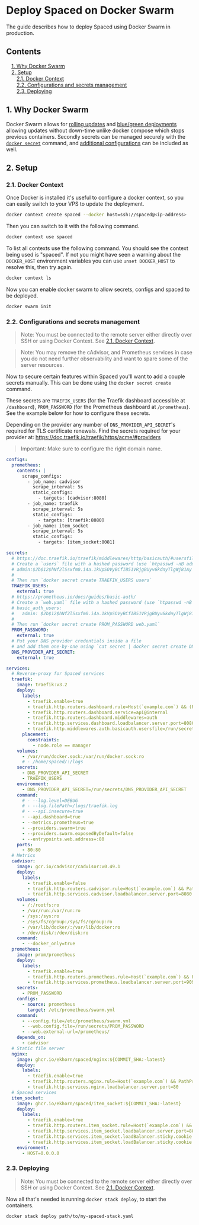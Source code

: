 # Deploy Spaced on Docker Swarm <!-- omit in toc -->

The guide describes how to deploy Spaced using Docker Swarm in production.

## Contents <!-- omit in toc -->

<div class="toc">
  <style>
    .toc > ul { padding-left: 1em; }
    .toc > * * ul { padding-left: 1em; }
    .toc > * > li { list-style-type: none; }
    .toc > * * > li { list-style-type: none; }
  </style>

- [1. Why Docker Swarm](#1-why-docker-swarm)
- [2. Setup](#2-setup)
  - [2.1. Docker Context](#21-docker-context)
  - [2.2. Configurations and secrets management](#22-configurations-and-secrets-management)
  - [2.3. Deploying](#23-deploying)

</div>

## 1. Why Docker Swarm

Docker Swarm allows for [rolling updates](https://docs.docker.com/engine/swarm/#rolling-updates) and [blue/green deployments](https://en.wikipedia.org/wiki/Blue%E2%80%93green_deployment) allowing updates without down-time unlike docker compose which stops previous containers. Secondly secrets can be managed securely with the [`docker secret`](https://docs.docker.com/engine/swarm/secrets/) command, and [additional configurations](https://docs.docker.com/engine/swarm/configs/) can be included as well.

## 2. Setup

### 2.1. Docker Context

Once Docker is installed it's useful to configure a docker context, so you can easily switch to your VPS to update the deployment.

```sh
docker context create spaced --docker host=ssh://spaced@<ip-address>
```

Then you can switch to it with the following command.

```sh
docker context use spaced
```

To list all contexts use the following command. You should see the context being used is "spaced". If not you might have seen a warning about the `DOCKER_HOST` environment variables you can use `unset DOCKER_HOST` to resolve this, then try again.

```sh
docker context ls
```

Now you can enable docker swarm to allow secrets, configs and spaced to be deployed.

```sh
docker swarm init
```

### 2.2. Configurations and secrets management

> Note: You must be connected to the remote server either directly over SSH or using Docker Context. See [2.1. Docker Context](#21-docker-context).

> Note: You may remove the cAdvisor, and Prometheus services in case you do not need further observability and want to spare some of the server resources.

Now to secure certain features within Spaced you'll want to add a couple secrets manually. This can be done using the `docker secret create` command.

These secrets are `TRAEFIK_USERS` (for the Traefik dashboard accessible at `/dashboard`), `PROM_PASSWORD` (for the Prometheus dashboard at `/prometheus`). See the example below for how to configure these secrets.

Depending on the provider any number of `DNS_PROVIDER_API_SECRET`'s required for TLS certificate renewals. Find the secrets required for your provider at: https://doc.traefik.io/traefik/https/acme/#providers

> Important: Make sure to configure the right domain name.

```yaml
configs:
  prometheus:
    contents: |
      scrape_configs:
        - job_name: cadvisor
          scrape_interval: 5s
          static_configs:
            - targets: [cadvisor:8080]
        - job_name: traefik
          scrape_interval: 5s
          static_configs:
            - targets: [traefik:8080]
        - job_name: item_socket
          scrape_interval: 5s
          static_configs:
            - targets: [item_socket:8081]

secrets:
  # https://doc.traefik.io/traefik/middlewares/http/basicauth/#usersfile
  # Create a `users` file with a hashed password (use `htpasswd -nB admin`) inside like this:
  # admin:$2b$12$hNf2lSsxfm0.i4a.1kVpSOVyBCfIB51VRjgBUyv6kdnyTlgWj81Ay
  #
  # Then run `docker secret create TRAEFIK_USERS users`
  TRAEFIK_USERS:
    external: true
  # https://prometheus.io/docs/guides/basic-auth/
  # Create a `web.yaml` file with a hashed password (use `htpasswd -nB admin`) inside like this:
  # basic_auth_users:
  #   admin: $2b$12$hNf2lSsxfm0.i4a.1kVpSOVyBCfIB51VRjgBUyv6kdnyTlgWj81Ay
  #
  # Then run `docker secret create PROM_PASSWORD web.yaml`
  PROM_PASSWORD:
    external: true
  # Put your DNS provider credentials inside a file
  # and add them one-by-one using `cat secret | docker secret create DNS_PROVIDER_API_SECRET -`
  DNS_PROVIDER_API_SECRET:
    external: true

services:
  # Reverse-proxy for Spaced services
  traefik:
    image: traefik:v3.2
    deploy:
      labels:
        - traefik.enable=true
        - traefik.http.routers.dashboard.rule=Host(`example.com`) && (PathPrefix(`/api`) || PathPrefix(`/dashboard`))
        - traefik.http.routers.dashboard.service=api@internal
        - traefik.http.routers.dashboard.middlewares=auth
        - traefik.http.services.dashboard.loadbalancer.server.port=8080
        - traefik.http.middlewares.auth.basicauth.usersfile=/run/secrets/TRAEFIK_USERS
      placement:
        constraints:
          - node.role == manager
    volumes:
      - /var/run/docker.sock:/var/run/docker.sock:ro
      # - /home/spaced/:/logs
    secrets:
      - DNS_PROVIDER_API_SECRET
      - TRAEFIK_USERS
    environment:
      - DNS_PROVIDER_API_SECRET=/run/secrets/DNS_PROVIDER_API_SECRET
    command:
      # - --log.level=DEBUG
      # - --log.filePath=/logs/traefik.log
      # - --api.insecure=true
      - --api.dashboard=true
      - --metrics.prometheus=true
      - --providers.swarm=true
      - --providers.swarm.exposedByDefault=false
      - --entrypoints.web.address=:80
    ports:
      - 80:80
  # Metrics
  cadvisor:
    image: gcr.io/cadvisor/cadvisor:v0.49.1
    deploy:
      labels:
        - traefik.enable=false
        - traefik.http.routers.cadvisor.rule=Host(`example.com`) && PathPrefix(`/cadvisor`)
        - traefik.http.services.cadvisor.loadbalancer.server.port=8080
    volumes:
      - /:/rootfs:ro
      - /var/run:/var/run:ro
      - /sys:/sys:ro
      - /sys/fs/cgroup:/sys/fs/cgroup:ro
      - /var/lib/docker/:/var/lib/docker:ro
      - /dev/disk/:/dev/disk:ro
    command:
      - --docker_only=true
  prometheus:
    image: prom/prometheus
    deploy:
      labels:
        - traefik.enable=true
        - traefik.http.routers.prometheus.rule=Host(`example.com`) && PathPrefix(`/prometheus`)
        - traefik.http.services.prometheus.loadbalancer.server.port=9090
    secrets:
      - PROM_PASSWORD
    configs:
      - source: prometheus
        target: /etc/prometheus/swarm.yml
    command:
      - --config.file=/etc/prometheus/swarm.yml
      - --web.config.file=/run/secrets/PROM_PASSWORD
      - --web.external-url=/prometheus/
    depends_on:
      - cadvisor
  # Static file server
  nginx:
    image: ghcr.io/ekhorn/spaced/nginx:${COMMIT_SHA:-latest}
    deploy:
      labels:
        - traefik.enable=true
        - traefik.http.routers.nginx.rule=Host(`example.com`) && PathPrefix(`/`)
        - traefik.http.services.nginx.loadbalancer.server.port=80
  # Spaced services
  item_socket:
    image: ghcr.io/ekhorn/spaced/item_socket:${COMMIT_SHA:-latest}
    deploy:
      labels:
        - traefik.enable=true
        - traefik.http.routers.item_socket.rule=Host(`example.com`) && PathPrefix(`/socket.io`)
        - traefik.http.services.item_socket.loadbalancer.server.port=8081
        - traefik.http.services.item_socket.loadBalancer.sticky.cookie.name=server_id
        - traefik.http.services.item_socket.loadBalancer.sticky.cookie.httpOnly=true
    environment:
      - HOST=0.0.0.0
```

### 2.3. Deploying

> Note: You must be connected to the remote server either directly over SSH or using Docker Context. See [2.1. Docker Context](#21-docker-context).

Now all that's needed is running `docker stack deploy`, to start the containers.

```sh
docker stack deploy path/to/my-spaced-stack.yaml
```
